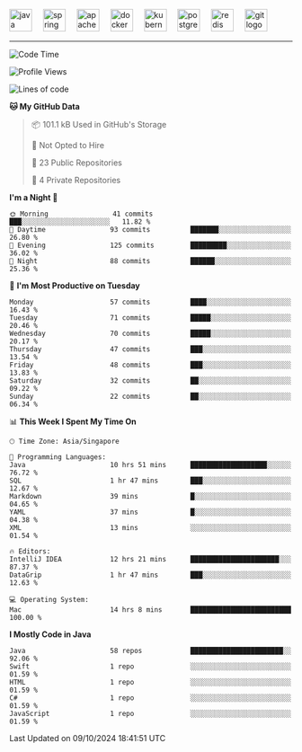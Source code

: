 <p align="left">
  <img src="https://cdn.jsdelivr.net/gh/devicons/devicon/icons/java/java-original.svg" height="40" alt="java logo"  />
  <img width="12" />
  <img src="https://cdn.jsdelivr.net/gh/devicons/devicon/icons/spring/spring-original.svg" height="40" alt="spring logo"  />
  <img width="12" />
  <img src="https://cdn.jsdelivr.net/gh/devicons/devicon/icons/apachekafka/apachekafka-original.svg" height="40" alt="apachekafka logo"  />
  <img width="12" />
  <img src="https://cdn.jsdelivr.net/gh/devicons/devicon/icons/docker/docker-original.svg" height="40" alt="docker logo"  />
  <img width="12" />
  <img src="https://cdn.jsdelivr.net/gh/devicons/devicon/icons/kubernetes/kubernetes-plain.svg" height="40" alt="kubernetes logo"  />
  <img width="12" />
  <img src="https://cdn.jsdelivr.net/gh/devicons/devicon/icons/postgresql/postgresql-original.svg" height="40" alt="postgresql logo"  />
  <img width="12" />
  <img src="https://cdn.jsdelivr.net/gh/devicons/devicon/icons/redis/redis-original.svg" height="40" alt="redis logo"  />
  <img width="12" />
  <img src="https://cdn.jsdelivr.net/gh/devicons/devicon/icons/git/git-original.svg" height="40" alt="git logo"  />
</p>


<!--<img src="https://media.giphy.com/media/LnQjpWaON8nhr21vNW/giphy.gif" width="60"> <em><b>I love connecting with different people</b> so if you want to say <b>hi, I'll be happy to meet you more!</b> 😊 </em> -->

---
<!--START_SECTION:waka-->
![Code Time](http://img.shields.io/badge/Code%20Time-2%2C092%20hrs%208%20mins-blue)

![Profile Views](http://img.shields.io/badge/Profile%20Views-5-blue)

![Lines of code](https://img.shields.io/badge/From%20Hello%20World%20I%27ve%20Written-187.5%20thousand%20lines%20of%20code-blue)

**🐱 My GitHub Data** 

> 📦 101.1 kB Used in GitHub's Storage 
 > 
> 🚫 Not Opted to Hire
 > 
> 📜 23 Public Repositories 
 > 
> 🔑 4 Private Repositories 
 > 
**I'm a Night 🦉** 

```text
🌞 Morning                41 commits          ███░░░░░░░░░░░░░░░░░░░░░░   11.82 % 
🌆 Daytime                93 commits          ███████░░░░░░░░░░░░░░░░░░   26.80 % 
🌃 Evening                125 commits         █████████░░░░░░░░░░░░░░░░   36.02 % 
🌙 Night                  88 commits          ██████░░░░░░░░░░░░░░░░░░░   25.36 % 
```
📅 **I'm Most Productive on Tuesday** 

```text
Monday                   57 commits          ████░░░░░░░░░░░░░░░░░░░░░   16.43 % 
Tuesday                  71 commits          █████░░░░░░░░░░░░░░░░░░░░   20.46 % 
Wednesday                70 commits          █████░░░░░░░░░░░░░░░░░░░░   20.17 % 
Thursday                 47 commits          ███░░░░░░░░░░░░░░░░░░░░░░   13.54 % 
Friday                   48 commits          ███░░░░░░░░░░░░░░░░░░░░░░   13.83 % 
Saturday                 32 commits          ██░░░░░░░░░░░░░░░░░░░░░░░   09.22 % 
Sunday                   22 commits          ██░░░░░░░░░░░░░░░░░░░░░░░   06.34 % 
```


📊 **This Week I Spent My Time On** 

```text
🕑︎ Time Zone: Asia/Singapore

💬 Programming Languages: 
Java                     10 hrs 51 mins      ███████████████████░░░░░░   76.72 % 
SQL                      1 hr 47 mins        ███░░░░░░░░░░░░░░░░░░░░░░   12.67 % 
Markdown                 39 mins             █░░░░░░░░░░░░░░░░░░░░░░░░   04.65 % 
YAML                     37 mins             █░░░░░░░░░░░░░░░░░░░░░░░░   04.38 % 
XML                      13 mins             ░░░░░░░░░░░░░░░░░░░░░░░░░   01.54 % 

🔥 Editors: 
IntelliJ IDEA            12 hrs 21 mins      ██████████████████████░░░   87.37 % 
DataGrip                 1 hr 47 mins        ███░░░░░░░░░░░░░░░░░░░░░░   12.63 % 

💻 Operating System: 
Mac                      14 hrs 8 mins       █████████████████████████   100.00 % 
```

**I Mostly Code in Java** 

```text
Java                     58 repos            ███████████████████████░░   92.06 % 
Swift                    1 repo              ░░░░░░░░░░░░░░░░░░░░░░░░░   01.59 % 
HTML                     1 repo              ░░░░░░░░░░░░░░░░░░░░░░░░░   01.59 % 
C#                       1 repo              ░░░░░░░░░░░░░░░░░░░░░░░░░   01.59 % 
JavaScript               1 repo              ░░░░░░░░░░░░░░░░░░░░░░░░░   01.59 % 
```




 Last Updated on 09/10/2024 18:41:51 UTC
<!--END_SECTION:waka-->


<!--
**SimakovIgor/SimakovIgor** is a ✨ _special_ ✨ repository because its `README.md` (this file) appears on your GitHub profile.

Here are some ideas to get you started:

- 🔭 I’m currently working on ...
- 🌱 I’m currently learning ...
- 👯 I’m looking to collaborate on ...
- 🤔 I’m looking for help with ...
- 💬 Ask me about ...
- 📫 How to reach me: ...
- 😄 Pronouns: ...
- ⚡ Fun fact: ...
-->
